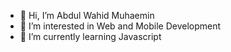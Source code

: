 - 👋 Hi, I’m Abdul Wahid Muhaemin
- 👀 I’m interested in Web and Mobile Development
- 🌱 I’m currently learning Javascript

<!---
abdulwahidm/abdulwahidm is a ✨ special ✨ repository because its `README.md` (this file) appears on your GitHub profile.
You can click the Preview link to take a look at your changes.
--->
